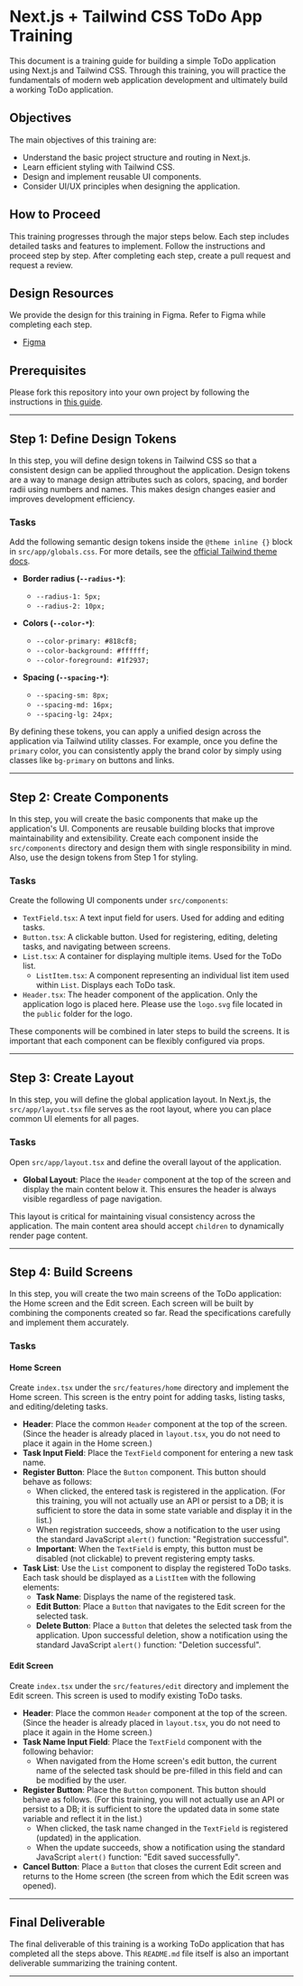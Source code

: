 # Next.js + Tailwind CSS ToDo App Training

This document is a training guide for building a simple ToDo application using Next.js and Tailwind CSS. Through this training, you will practice the fundamentals of modern web application development and ultimately build a working ToDo application.

## Objectives

The main objectives of this training are:

- Understand the basic project structure and routing in Next.js.
- Learn efficient styling with Tailwind CSS.
- Design and implement reusable UI components.
- Consider UI/UX principles when designing the application.

## How to Proceed

This training progresses through the major steps below. Each step includes detailed tasks and features to implement. Follow the instructions and proceed step by step. After completing each step, create a pull request and request a review.

## Design Resources

We provide the design for this training in Figma. Refer to Figma while completing each step.

- [Figma](https://www.figma.com/design/gGF072fcZ2pqvwWkeHK0uU/%E7%A0%94%E4%BF%AE%E7%94%A8PJ?node-id=0-1&t=ybqJnqP8ml7bJPNv-1)

## Prerequisites

Please fork this repository into your own project by following the instructions in [this guide](https://docs.github.com/en/pull-requests/collaborating-with-pull-requests/working-with-forks/fork-a-repo).

---

## Step 1: Define Design Tokens

In this step, you will define design tokens in Tailwind CSS so that a consistent design can be applied throughout the application. Design tokens are a way to manage design attributes such as colors, spacing, and border radii using numbers and names. This makes design changes easier and improves development efficiency.

### Tasks

Add the following semantic design tokens inside the `@theme inline {}` block in `src/app/globals.css`.
For more details, see the [official Tailwind theme docs](https://tailwindcss.com/docs/theme).

- **Border radius (`--radius-*`)**:

  - `--radius-1: 5px;`
  - `--radius-2: 10px;`

- **Colors (`--color-*`)**:

  - `--color-primary: #818cf8;`
  - `--color-background: #ffffff;`
  - `--color-foreground: #1f2937;`

- **Spacing (`--spacing-*`)**:
  - `--spacing-sm: 8px;`
  - `--spacing-md: 16px;`
  - `--spacing-lg: 24px;`

By defining these tokens, you can apply a unified design across the application via Tailwind utility classes. For example, once you define the `primary` color, you can consistently apply the brand color by simply using classes like `bg-primary` on buttons and links.

---

## Step 2: Create Components

In this step, you will create the basic components that make up the application's UI. Components are reusable building blocks that improve maintainability and extensibility. Create each component inside the `src/components` directory and design them with single responsibility in mind.
Also, use the design tokens from Step 1 for styling.

### Tasks

Create the following UI components under `src/components`:

- `TextField.tsx`: A text input field for users. Used for adding and editing tasks.
- `Button.tsx`: A clickable button. Used for registering, editing, deleting tasks, and navigating between screens.
- `List.tsx`: A container for displaying multiple items. Used for the ToDo list.
  - `ListItem.tsx`: A component representing an individual list item used within `List`. Displays each ToDo task.
- `Header.tsx`: The header component of the application. Only the application logo is placed here. Please use the `logo.svg` file located in the `public` folder for the logo.

These components will be combined in later steps to build the screens. It is important that each component can be flexibly configured via props.

---

## Step 3: Create Layout

In this step, you will define the global application layout. In Next.js, the `src/app/layout.tsx` file serves as the root layout, where you can place common UI elements for all pages.

### Tasks

Open `src/app/layout.tsx` and define the overall layout of the application.

- **Global Layout**: Place the `Header` component at the top of the screen and display the main content below it. This ensures the header is always visible regardless of page navigation.

This layout is critical for maintaining visual consistency across the application. The main content area should accept `children` to dynamically render page content.

---

## Step 4: Build Screens

In this step, you will create the two main screens of the ToDo application: the Home screen and the Edit screen. Each screen will be built by combining the components created so far. Read the specifications carefully and implement them accurately.

### Tasks

#### Home Screen

Create `index.tsx` under the `src/features/home` directory and implement the Home screen. This screen is the entry point for adding tasks, listing tasks, and editing/deleting tasks.

- **Header**: Place the common `Header` component at the top of the screen. (Since the header is already placed in `layout.tsx`, you do not need to place it again in the Home screen.)
- **Task Input Field**: Place the `TextField` component for entering a new task name.
- **Register Button**: Place the `Button` component. This button should behave as follows:
  - When clicked, the entered task is registered in the application. (For this training, you will not actually use an API or persist to a DB; it is sufficient to store the data in some state variable and display it in the list.)
  - When registration succeeds, show a notification to the user using the standard JavaScript `alert()` function: "Registration successful".
  - **Important**: When the `TextField` is empty, this button must be disabled (not clickable) to prevent registering empty tasks.
- **Task List**: Use the `List` component to display the registered ToDo tasks. Each task should be displayed as a `ListItem` with the following elements:
  - **Task Name**: Displays the name of the registered task.
  - **Edit Button**: Place a `Button` that navigates to the Edit screen for the selected task.
  - **Delete Button**: Place a `Button` that deletes the selected task from the application. Upon successful deletion, show a notification using the standard JavaScript `alert()` function: "Deletion successful".

#### Edit Screen

Create `index.tsx` under the `src/features/edit` directory and implement the Edit screen. This screen is used to modify existing ToDo tasks.

- **Header**: Place the common `Header` component at the top of the screen. (Since the header is already placed in `layout.tsx`, you do not need to place it again in the Home screen.)
- **Task Name Input Field**: Place the `TextField` component with the following behavior:
  - When navigated from the Home screen's edit button, the current name of the selected task should be pre-filled in this field and can be modified by the user.
- **Register Button**: Place the `Button` component. This button should behave as follows. (For this training, you will not actually use an API or persist to a DB; it is sufficient to store the updated data in some state variable and reflect it in the list.)
  - When clicked, the task name changed in the `TextField` is registered (updated) in the application.
  - When the update succeeds, show a notification using the standard JavaScript `alert()` function: "Edit saved successfully".
- **Cancel Button**: Place a `Button` that closes the current Edit screen and returns to the Home screen (the screen from which the Edit screen was opened).

---

## Final Deliverable

The final deliverable of this training is a working ToDo application that has completed all the steps above. This `README.md` file itself is also an important deliverable summarizing the training content.

---
